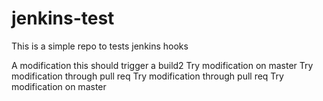 # jenkins-test
This is a simple repo to tests jenkins hooks

A modification this should trigger a build2
Try modification on master
Try modification through pull req
Try modification through pull req
Try modification on master
